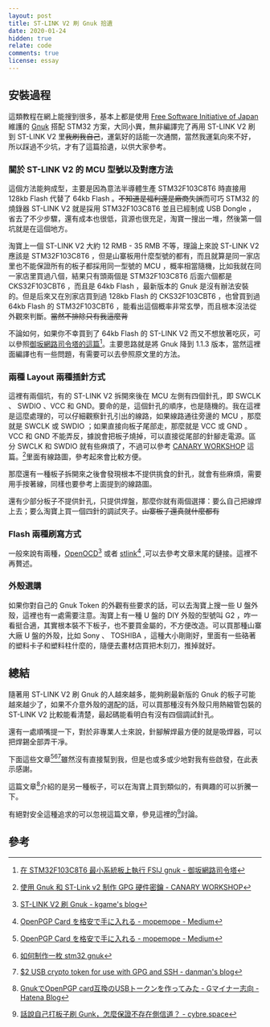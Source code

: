 ```yaml
---
layout: post
title: ST-LINK V2 刷 Gnuk 拾遺
date: 2020-01-24
hidden: true
relate: code
comments: true
license: essay
---
```


## 安裝過程

這類教程在網上能搜到很多，基本上都是使用 [Free Software Initiative of Japan](http://www.fsij.org) 維護的 [Gnuk](http://www.fsij.org/category/gnuk.html) 搭配 STM32 方案，大同小異，無非編譯完了再用 ST-LINK V2 刷到 ST-LINK V2 里<del class="block" title="你知道的太多了" datetime="20200124" ontouchstart=''>我刷我自己</del>，運氣好的話能一次通關，當然我運氣向來不好，所以踩過不少坑，才有了這篇拾遺，以供大家參考。  

### 關於 ST-LINK V2 的 MCU 型號以及對應方法

這個方法能夠成型，主要是因為意法半導體生產 STM32F103C8T6 時直接用 128kb Flash 代替了 64kb Flash 。<del class="block" title="你知道的太多了" datetime="20200124" ontouchstart=''>不知道是福利還是廠商失誤</del>而可巧 STM32 的燒錄器 ST-LINK V2 就是採用 STM32F103C8T6 並且已經制成 USB Dongle ，省去了不少步驟，還有成本也很低，貨源也很充足，淘寶一搜出一堆，然後第一個坑就是在這個地方。  

淘寶上一個 ST-LINK V2 大約 12 RMB - 35 RMB 不等，理論上來說 ST-LINK V2 應該是 STM32F103C8T6 ，但是山寨板用什麼型號的都有，而且就算是同一家店里也不能保證所有的板子都採用同一型號的 MCU ，概率相當隨機，比如我就在同一家店里買過八個，結果只有頭兩個是 STM32F103C8T6 后面六個都是 CKS32F103CBT6 ，而且是 64kb Flash ，最新版本的 Gnuk 是沒有辦法安裝的。但是后來又在別家店買到過 128kb Flash 的 CKS32F103CBT6 ，也曾買到過 64kb Flash 的 STM32F103CBT6 ，能看出這個概率非常玄學，而且根本沒法從外觀來判斷。<del class="block" title="你知道的太多了" datetime="20200124" ontouchstart=''>當然不排除只有我這麼背</del>  

不論如何，如果你不幸買到了 64kb Flash 的 ST-LINK V2 而又不想放著吃灰，可以參照[御坂網路司令塔的這篇](https://blog.misaka4e21.science/gnuk-stm32f103-minimum-system/)[^1]。主要思路就是將 Gnuk 降到 1.1.3 版本，當然這裡面編譯也有一些問題，有需要可以去參照原文里的方法。  

### 兩種 Layout 兩種插針方式

這裡有兩個坑，有的 ST-LINK V2 拆開來後在 MCU 左側有四個針孔，即 SWCLK 、 SWDIO 、VCC 和 GND。要命的是，這個針孔的順序，也是隨機的。我在這裡是這麼處理的，可以仔細觀察針孔引出的線路，如果線路通往旁邊的 MCU ，那麼就是 SWCLK 或 SWDIO ；如果直接向板子尾部走，那麼就是 VCC 或 GND 。VCC 和 GND 不能弄反，據說會把板子燒掉，可以直接從尾部的針腳走電源。區分 SWCLK 和 SWDIO 就有些麻煩了，不過可以參考 [CANARY WORKSHOP](https://dyn.im/2019/05/27/DIY-GPG-Smartcard-with-Gnuk/) 這篇。[^2]里面有線路圖，參考起來會比較方便。  

那麼還有一種板子拆開來之後會發現根本不提供挑食的針孔，就會有些麻煩，需要用手按著線，同樣也要參考上面提到的線路圖。  

還有少部分板子不提供針孔，只提供焊盤，那麼你就有兩個選擇：要么自己把線焊上去；要么淘寶上買一個四針的調試夾子。<del class="block" title="你知道的太多了" datetime="20200124" ontouchstart=''>山寨板子還真就什麼都有</del>  

### Flash 兩種刷寫方式

一般來說有兩種，[OpenOCD](http://openocd.org/)[^3] 或者 [stlink](https://github.com/texane/stlink)[^4] ,可以去參考文章末尾的鏈接。這裡不再贅述。  

### 外殼選購

如果你對自己的 Gnuk Token 的外觀有些要求的話，可以去淘寶上搜一些 U 盤外殼，這裡也有一處需要注意。淘寶上有一種 U 盤的 DIY 外殼的型號叫 G2 ，咋一看挺合適，其實根本裝不下板子，也不要買金屬的，不方便改造。可以買那種山寨大廠 U 盤的外殼，比如 Sony 、 TOSHIBA ，這種大小剛剛好，里面有一些硌著的塑料卡子和塑料柱什麼的，隨便去畫材店買把木刻刀，推掉就好。  

## 總結

隨著用 ST-LINK V2 刷 Gnuk 的人越來越多，能夠刷最新版的 Gnuk 的板子可能越來越少了，如果不介意外殼的選配的話，可以買那種沒有外殼只用熱縮管包裝的 ST-LINK V2 比較能看清楚，最起碼能看明白有沒有四個調試針孔。  

還有一處順嘴提一下，對於非專業人士來說，針腳解焊最方便的就是吸焊器，可以把焊錫全部弄干凈。  

下面這些文章[^4][^5][^6]雖然沒有直接幫到我，但是也或多或少地對我有些啟發，在此表示感謝。  

這篇文章[^7]介紹的是另一種板子，可以在淘寶上買到類似的，有興趣的可以折騰一下。  

有絕對安全這種追求的可以忽視這篇文章，參見這裡的[^8]討論。  

## 參考

[^1]:[在 STM32F103C8T6 最小系統板上執行 FSIJ gnuk - 御坂網路司令塔](https://blog.misaka4e21.science/gnuk-stm32f103-minimum-system/)
[^2]:[使用 Gnuk 和 ST-Link v2 制作 GPG 硬件密鑰 - CANARY WORKSHOP](https://dyn.im/2019/05/27/DIY-GPG-Smartcard-with-Gnuk/)
[^3]:[ST-LINK V2 刷 Gnuk - kgame's blog](https://kgame.tw/gnupg/stm32-gnuk/)
[^4]:[OpenPGP Card を格安で手に入れる - mopemope - Medium](https://medium.com/@mopemope/openpgp-card-を格安で手に入れる-e84753ac1dc5)
[^5]:[如何制作一枚 stm32 gnuk](https://webcache.googleusercontent.com/search?q=cache:66132GLrkiAJ:https://kunagisa.moe/index.php/2019/05/+&cd=36&hl=zh-CN&ct=clnk&gl=ar&lr=lang_zh-CN%7Clang_ja)
[^6]:[$2 USB crypto token for use with GPG and SSH - danman's blog](https://blog.danman.eu/2-usb-crypto-token-for-use-with-gpg-and-ssh/)
[^7]:[GnukでOpenPGP card互換のUSBトークンを作ってみた - Gマイナー志向 - Hatena Blog](https://matsuu.hatenablog.com/entry/20101112/1289587685)
[^8]:[話說自己打板子刷 Gunk，怎麼保證不存在側信道？ - cybre.space](https://cybre.space/@tjm/101683245684947764)